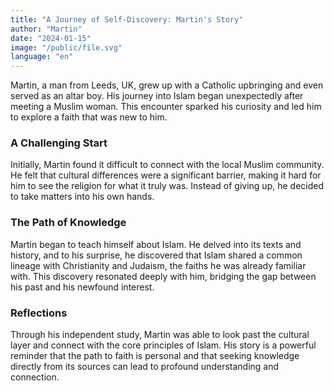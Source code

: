```yaml
---
title: "A Journey of Self-Discovery: Martin's Story"
author: "Martin"
date: "2024-01-15"
image: "/public/file.svg"
language: "en"
---
```


Martin, a man from Leeds, UK, grew up with a Catholic upbringing and even served as an altar boy. His journey into Islam began unexpectedly after meeting a Muslim woman. This encounter sparked his curiosity and led him to explore a faith that was new to him.

### A Challenging Start

Initially, Martin found it difficult to connect with the local Muslim community. He felt that cultural differences were a significant barrier, making it hard for him to see the religion for what it truly was. Instead of giving up, he decided to take matters into his own hands.

### The Path of Knowledge

Martin began to teach himself about Islam. He delved into its texts and history, and to his surprise, he discovered that Islam shared a common lineage with Christianity and Judaism, the faiths he was already familiar with. This discovery resonated deeply with him, bridging the gap between his past and his newfound interest.

### Reflections

Through his independent study, Martin was able to look past the cultural layer and connect with the core principles of Islam. His story is a powerful reminder that the path to faith is personal and that seeking knowledge directly from its sources can lead to profound understanding and connection.
